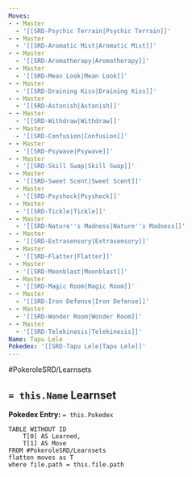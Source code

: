 ```yaml
---
Moves:
- - Master
  - '[[SRD-Psychic Terrain|Psychic Terrain]]'
- - Master
  - '[[SRD-Aromatic Mist|Aromatic Mist]]'
- - Master
  - '[[SRD-Aromatherapy|Aromatherapy]]'
- - Master
  - '[[SRD-Mean Look|Mean Look]]'
- - Master
  - '[[SRD-Draining Kiss|Draining Kiss]]'
- - Master
  - '[[SRD-Astonish|Astonish]]'
- - Master
  - '[[SRD-Withdraw|Withdraw]]'
- - Master
  - '[[SRD-Confusion|Confusion]]'
- - Master
  - '[[SRD-Psywave|Psywave]]'
- - Master
  - '[[SRD-Skill Swap|Skill Swap]]'
- - Master
  - '[[SRD-Sweet Scent|Sweet Scent]]'
- - Master
  - '[[SRD-Psyshock|Psyshock]]'
- - Master
  - '[[SRD-Tickle|Tickle]]'
- - Master
  - '[[SRD-Nature''s Madness|Nature''s Madness]]'
- - Master
  - '[[SRD-Extrasensory|Extrasensory]]'
- - Master
  - '[[SRD-Flatter|Flatter]]'
- - Master
  - '[[SRD-Moonblast|Moonblast]]'
- - Master
  - '[[SRD-Magic Room|Magic Room]]'
- - Master
  - '[[SRD-Iron Defense|Iron Defense]]'
- - Master
  - '[[SRD-Wonder Room|Wonder Room]]'
- - Master
  - '[[SRD-Telekinesis|Telekinesis]]'
Name: Tapu Lele
Pokedex: '[[SRD-Tapu Lele|Tapu Lele]]'
---
```


#PokeroleSRD/Learnsets

## `= this.Name` Learnset

**Pokedex Entry:** `= this.Pokedex`

```dataview
TABLE WITHOUT ID
    T[0] AS Learned,
    T[1] AS Move
FROM #PokeroleSRD/Learnsets
flatten moves as T
where file.path = this.file.path
```
